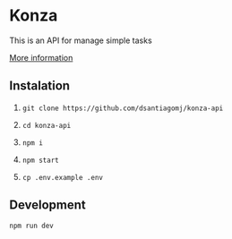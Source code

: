 # Konza

This is an API for manage simple tasks

[More information](https://github.com/dsantiagomj/konza-api)

## Instalation

1. `git clone https://github.com/dsantiagomj/konza-api`

2. `cd konza-api`

3. `npm i`

4. `npm start`

5. `cp .env.example .env`

## Development

`npm run dev`
